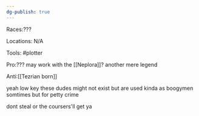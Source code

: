 ```yaml
---
dg-publish: true
---
```


Races:???

Locations: N/A

Tools: #plotter 

Pro:??? may work with the [[Neplora]]? another mere legend

Anti:[[Tezrian born]]

yeah low key these dudes might not exist but are used kinda as boogymen somtimes but for petty crime

dont steal or the coursers'll get ya
